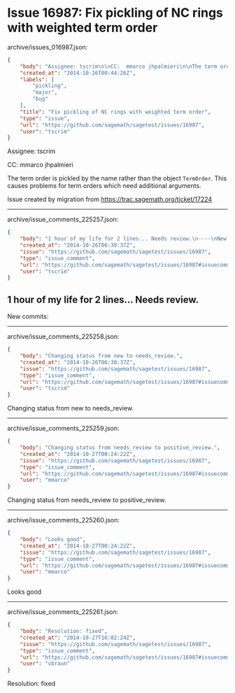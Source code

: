 # Issue 16987: Fix pickling of NC rings with weighted term order

archive/issues_016987.json:
```json
{
    "body": "Assignee: tscrim\n\nCC:  mmarco jhpalmieri\n\nThe term order is pickled by the name rather than the object `TermOrder`. This causes problems for term orders which need additional arguments.\n\nIssue created by migration from https://trac.sagemath.org/ticket/17224\n\n",
    "created_at": "2014-10-26T00:44:26Z",
    "labels": [
        "pickling",
        "major",
        "bug"
    ],
    "title": "Fix pickling of NC rings with weighted term order",
    "type": "issue",
    "url": "https://github.com/sagemath/sagetest/issues/16987",
    "user": "tscrim"
}
```
Assignee: tscrim

CC:  mmarco jhpalmieri

The term order is pickled by the name rather than the object `TermOrder`. This causes problems for term orders which need additional arguments.

Issue created by migration from https://trac.sagemath.org/ticket/17224





---

archive/issue_comments_225257.json:
```json
{
    "body": "1 hour of my life for 2 lines... Needs review.\n----\nNew commits:",
    "created_at": "2014-10-26T06:38:37Z",
    "issue": "https://github.com/sagemath/sagetest/issues/16987",
    "type": "issue_comment",
    "url": "https://github.com/sagemath/sagetest/issues/16987#issuecomment-225257",
    "user": "tscrim"
}
```

1 hour of my life for 2 lines... Needs review.
----
New commits:



---

archive/issue_comments_225258.json:
```json
{
    "body": "Changing status from new to needs_review.",
    "created_at": "2014-10-26T06:38:37Z",
    "issue": "https://github.com/sagemath/sagetest/issues/16987",
    "type": "issue_comment",
    "url": "https://github.com/sagemath/sagetest/issues/16987#issuecomment-225258",
    "user": "tscrim"
}
```

Changing status from new to needs_review.



---

archive/issue_comments_225259.json:
```json
{
    "body": "Changing status from needs_review to positive_review.",
    "created_at": "2014-10-27T00:24:22Z",
    "issue": "https://github.com/sagemath/sagetest/issues/16987",
    "type": "issue_comment",
    "url": "https://github.com/sagemath/sagetest/issues/16987#issuecomment-225259",
    "user": "mmarco"
}
```

Changing status from needs_review to positive_review.



---

archive/issue_comments_225260.json:
```json
{
    "body": "Looks good",
    "created_at": "2014-10-27T00:24:22Z",
    "issue": "https://github.com/sagemath/sagetest/issues/16987",
    "type": "issue_comment",
    "url": "https://github.com/sagemath/sagetest/issues/16987#issuecomment-225260",
    "user": "mmarco"
}
```

Looks good



---

archive/issue_comments_225261.json:
```json
{
    "body": "Resolution: fixed",
    "created_at": "2014-10-27T16:02:24Z",
    "issue": "https://github.com/sagemath/sagetest/issues/16987",
    "type": "issue_comment",
    "url": "https://github.com/sagemath/sagetest/issues/16987#issuecomment-225261",
    "user": "vbraun"
}
```

Resolution: fixed
